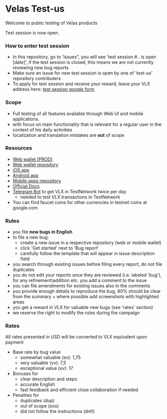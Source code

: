 # Velas Test-us
Welcome to public testing of Velas products

Test session is now open.

### How to enter test session
- In this repository, go to 'Issues", you will see 'test session #.. is open [date]', if the test session is closed, this means we are not currently reviewing new bug reports
- Make sure an issue for new test session is open by one of 'test-us' repository contributers
- To apply for test session and receive your reward, leave your VLX address here: [test session google form](https://forms.gle/Ko1Zme7PubfYNYve7)

### Scope

- Full testing of all features available through Web UI and mobile applications. 
- with focus on main functionality that is relevant for a regular user in the context of his daily activities
- localization and translation mistakes are **out** of scope

### Resources

- [Web wallet (PROD)](https://wallet.velas.com/) 
- [Web wallet repository](https://github.com/velas/JsWallet)
- [iOS app](https://apps.apple.com/us/app/velas-mobile-wallet/id1541032748)
- [Android app](https://play.google.com/store/apps/details?id=com.velas.mobile_wallet&hl=en&gl=US)
- [Mobile apps repository](https://github.com/velas/mobile-wallet)
- [Official Docs](https://support.velas.com/hc/en-150/sections/360004308360-Questions-and-answers)
- [Telegram Bot](https://t.me/velas_faucet_bot) to get VLX in TestNetwork twice per day
  - needed to test VLX transactions in TestNetwork
- You can find faucet coins for other currencies in testnet coins at google.com

### Rules

- you file **new bugs in English**
- to file a new bug:
  - create a new issue in a respective repository (web or mobile wallet)
  - click 'Get started' next to 'Bug report'
  - carefully follow the template that will appear in issue description field
- you search through existing issues before filing every report, do not file duplicates
- you do not edit your reports once they are reviewed (i.e. labeled 'bug'), for any refinement\addition etc. you add a comment to the issue
- you can file amendments for existing issues also in the comments
- you provide enough details to reproduce the bug, 80% should be clear from the summary + where possible add screenshots with highlighted areas 
- you get a reward in VLX for valuable new bugs (see 'rates' section)
- we reserve the right to modify the rules during the campaign

### Rates
All rates presented in USD will be converted to VLX equivalent upon payment

- Base rate by bug value
  - somewhat valuable (sv): 1,75
  - very valuable (vv): 7,5
  - exceptional value (xv): 17
- Bonuses for
  - clear description and steps
  - accurate English
  - fast feedback and efficient close collaboration if needed
- Penalties for
  - duplicates (dup)
  - out of scope (oos)
  - did not follow the instructions (dnfi)
